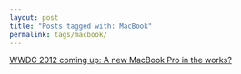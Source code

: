 ```yaml
---
layout: post
title: "Posts tagged with: MacBook"
permalink: tags/macbook/
---
```

[WWDC 2012 coming up: A new MacBook Pro in the works?](/2012/06/wwdc-2012-coming-up-new-macbook-pro-in)
